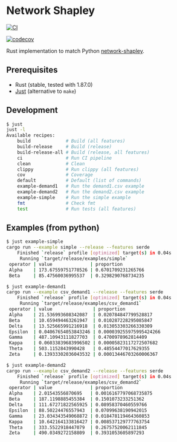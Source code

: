 # Network Shapley

[![CI](https://github.com/doublezerofoundation/network-shapley-rs/actions/workflows/ci.yml/badge.svg)](https://github.com/doublezerofoundation/network-shapley-rs/actions/workflows/ci.yml)

[![codecov](https://codecov.io/github/doublezerofoundation/network-shapley-rs/graph/badge.svg?token=S3QVQV7CFJ)](https://codecov.io/github/doublezerofoundation/network-shapley-rs)

Rust implementation to match Python [network-shapley](https://github.com/doublezerofoundation/network-shapley).

## Prerequisites

- Rust (stable, tested with 1.87.0)
- [Just](https://github.com/casey/just) (alternative to `make`)

## Development

```bash
$ just
just -l
Available recipes:
    build             # Build (all features)
    build-release     # Build (release)
    build-release-all # Build (release, all features)
    ci                # Run CI pipeline
    clean             # Clean
    clippy            # Run clippy (all features)
    cov               # Coverage
    default           # Default (list of commands)
    example-demand1   # Run the demand1.csv example
    example-demand2   # Run the demand2.csv example
    example-simple    # Run the simple example
    fmt               # Check fmt
    test              # Run tests (all features)
```

## Examples (from python)

```bash
$ just example-simple
cargo run --example simple --release --features serde
    Finished `release` profile [optimized] target(s) in 0.04s
     Running `target/release/examples/simple`
 operator | value              | proportion
 Alpha    | 173.67559751778526 | 0.6701709231265766
 Beta     | 85.47560036995537  | 0.3298290768734235

$ just example-demand1
cargo run --example csv_demand1 --release --features serde
    Finished `release` profile [optimized] target(s) in 0.04s
     Running `target/release/examples/csv_demand1`
 operator | value               | proportion
 Alpha    | 21.536993608342087  | 0.020784847799528817
 Beta     | 10.659494463261947  | 0.010287228295085847
 Delta    | 13.525665991216918  | 0.013053303266330309
 Epsilon  | 0.04067654053843246 | 0.000039255975995424266
 Gamma    | 487.10943111827703  | 0.4700978962814409
 Kappa    | 0.06033839683996502 | 0.00005823117272507682
 Theta    | 503.1152843990428   | 0.48554477017629355
 Zeta     | 0.13933302036043532 | 0.00013446703260006367

$ just example-demand2
cargo run --example csv_demand2 --release --features serde
    Finished `release` profile [optimized] target(s) in 0.04s
     Running `target/release/examples/csv_demand2`
 operator | value              | proportion
 Alpha    | 2.01543556870695   | 0.0016167797068735875
 Beta     | 187.1198885455384  | 0.1501073233251362
 Delta    | 111.67271822565925 | 0.08958370460559766
 Epsilon  | 88.50224476557943  | 0.07099638190942015
 Gamma    | 23.034343549068872 | 0.018478119464360853
 Kappa    | 10.642164133816427 | 0.008537129777763754
 Theta    | 333.5522918447079  | 0.26757520062111845
 Zeta     | 490.0349272158809  | 0.3931053605897293
```
